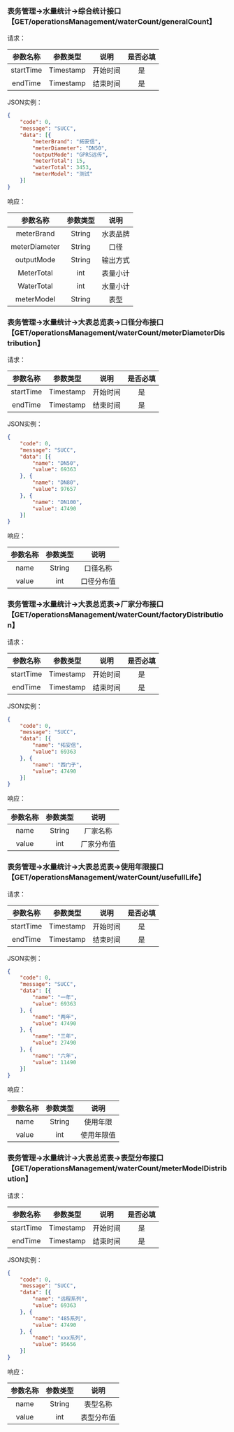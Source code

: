 ### 表务管理→水量统计→综合统计接口【GET/operationsManagement/waterCount/generalCount】

请求：

| 参数名称  |   参数类型  |  说明  | 是否必填 | 
| :-------: | :---------: | :----: |:--------:|
| startTime | Timestamp   |开始时间|    是    |
| endTime   | Timestamp   |结束时间|    是    |

JSON实例：

```json
{
	"code": 0,
	"message": "SUCC",
	"data": [{
		"meterBrand": "拓安信",
		"meterDiameter": "DN50",
		"outputMode": "GPRS远传",
		"meterTotal": 15,
		"waterTotal": 3453,
		"meterModel": "测试"
	}]
}
```
响应：

| 参数名称   | 参数类型 |  说明  |
| :--------: | :------: | :----: |
| meterBrand | String   |水表品牌|
| meterDiameter | String   |口径|
| outputMode | String   |输出方式|
| MeterTotal   | int   |表量小计|
| WaterTotal   | int   |水量小计|
| meterModel   | String   |表型|


### 表务管理→水量统计→大表总览表→口径分布接口【GET/operationsManagement/waterCount/meterDiameterDistribution】

请求：

| 参数名称  |   参数类型  |  说明  | 是否必填 | 
| :-------: | :---------: | :----: |:--------:|
| startTime | Timestamp   |开始时间|    是    |
| endTime   | Timestamp   |结束时间|    是    |

JSON实例：

```json
{
	"code": 0,
	"message": "SUCC",
	"data": [{
		"name": "DN50",
		"value": 69363
	}, {
		"name": "DN80",
		"value": 97657
	}, {
		"name": "DN100",
		"value": 47490
	}]
}
```
响应：

| 参数名称   | 参数类型 |  说明  |
| :--------: | :------: | :----: |
| name | String   |口径名称|
| value | int   |口径分布值|

### 表务管理→水量统计→大表总览表→厂家分布接口【GET/operationsManagement/waterCount/factoryDistribution】

请求：

| 参数名称  |   参数类型  |  说明  | 是否必填 | 
| :-------: | :---------: | :----: |:--------:|
| startTime | Timestamp   |开始时间|    是    |
| endTime   | Timestamp   |结束时间|    是    |

JSON实例：

```json
{
	"code": 0,
	"message": "SUCC",
	"data": [{
		"name": "拓安信",
		"value": 69363
	}, {
		"name": "西门子",
		"value": 47490
	}]
}
```
响应：

| 参数名称   | 参数类型 |  说明  |
| :--------: | :------: | :----: |
| name | String   |厂家名称|
| value | int   |厂家分布值|

### 表务管理→水量统计→大表总览表→使用年限接口【GET/operationsManagement/waterCount/usefullLife】

请求：

| 参数名称  |   参数类型  |  说明  | 是否必填 | 
| :-------: | :---------: | :----: |:--------:|
| startTime | Timestamp   |开始时间|    是    |
| endTime   | Timestamp   |结束时间|    是    |

JSON实例：

```json
{
	"code": 0,
	"message": "SUCC",
	"data": [{
		"name": "一年",
		"value": 69363
	}, {
		"name": "两年",
		"value": 47490
	}, {
		"name": "三年",
		"value": 27490
	}, {
		"name": "六年",
		"value": 11490
	}]
}
```
响应：

| 参数名称   | 参数类型 |  说明  |
| :--------: | :------: | :----: |
| name | String   |使用年限|
| value | int   |使用年限值|

### 表务管理→水量统计→大表总览表→表型分布接口【GET/operationsManagement/waterCount/meterModelDistribution】

请求：

| 参数名称  |   参数类型  |  说明  | 是否必填 | 
| :-------: | :---------: | :----: |:--------:|
| startTime | Timestamp   |开始时间|    是    |
| endTime   | Timestamp   |结束时间|    是    |

JSON实例：

```json
{
	"code": 0,
	"message": "SUCC",
	"data": [{
		"name": "远程系列",
		"value": 69363
	}, {
		"name": "485系列",
		"value": 47490
	}, {
		"name": "xxx系列",
		"value": 95656
	}]
}
```
响应：

| 参数名称   | 参数类型 |  说明  |
| :--------: | :------: | :----: |
| name | String   |表型名称|
| value | int   |表型分布值|